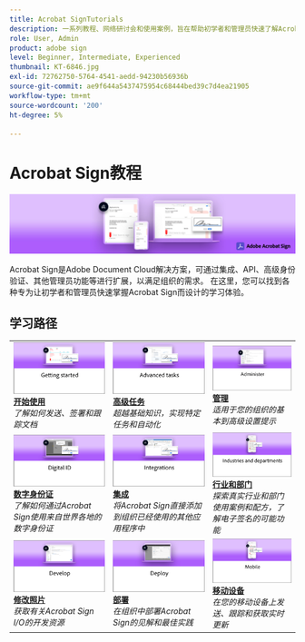 ```yaml
---
title: Acrobat SignTutorials
description: 一系列教程、网络研讨会和使用案例，旨在帮助初学者和管理员快速了解Acrobat Sign
role: User, Admin
product: adobe sign
level: Beginner, Intermediate, Experienced
thumbnail: KT-6846.jpg
exl-id: 72762750-5764-4541-aedd-94230b56936b
source-git-commit: ae9f644a5437475954c68444bed39c7d4ea21905
workflow-type: tm+mt
source-wordcount: '200'
ht-degree: 5%

---
```


# Acrobat Sign教程

![Acrobat Sign Hero Image](assets/Hero_Sign.jpg)

Acrobat Sign是Adobe Document Cloud解决方案，可通过集成、API、高级身份验证、其他管理员功能等进行扩展，以满足组织的需求。 在这里，您可以找到各种专为让初学者和管理员快速掌握Acrobat Sign而设计的学习体验。

## 学习路径

<table style="table-layout:fixed">
<tr>
  <td>
    <a href="sign-beginner-tutorials/beginner-users-overview.md">
      <img alt="开始使用" src="assets/AS_Title_Getting-Started.png" />
    </a>
    <div>
    <a href="sign-beginner-tutorials/beginner-users-overview.md"><strong>开始使用</strong></a>
    </div>
    <em>了解如何发送、签署和跟踪文档</em>
    <br>
  </td>
  <td>
    <a href="sign-advanced-users/advanced-users-overview.md">
      <img alt="高级任务" src="assets/AS_Title_Advanced.png" />
    </a>
    <div>
    <a href="sign-advanced-users/advanced-users-overview.md"><strong>高级任务</strong></a>
    </div>
    <em>超越基础知识，实现特定任务和自动化</em>
    <br>
  </td>  
  <td>
    <a href="admin/intro-admin-overview.md">
      <img alt="管理" src="assets/AS_Title_Administer.png" />
    </a>
    <div>
    <a href="admin/intro-admin-overview.md"><strong>管理</strong></a>
    </div>
    <em>适用于您的组织的基本到高级设置提示</em>
    <br>
  </td>
</tr>
<tr>
  <td>
    <a href="digitalid/digitalid-overview.md">
      <img alt="数字身份证" src="assets/AS_Title_DigitalID.png" />
    </a>
    <div>
    <a href="digitalid/digitalid-overview.md"><strong>数字身份证</strong></a>
    </div>
    <em>了解如何通过Acrobat Sign使用来自世界各地的数字身份证</em>
    <br>
  </td>
  <td>
    <a href="integrations/integrations-overview.md">
      <img alt="集成" src="assets/AS_Title_Integrate.png" />
    </a>
    <div>
    <a href="integrations/integrations-overview.md"><strong>集成</strong></a>
    </div>
    <em>将Acrobat Sign直接添加到组织已经使用的其他应用程序中</em>
    <br>
  </td>
  <td>
    <a href="sign-usecase/expand-inspire-overview.md">
      <img alt="行业和部门" src="assets/AS_Title_Industry.png" />
    </a>
    <div>
    <a href="sign-usecase/expand-inspire-overview.md"><strong>行业和部门</strong></a>
    </div>
    <em>探索真实行业和部门使用案例和配方，了解电子签名的可能功能</em>
    <br>
  </td>
</tr>
<tr>
  <td>
    <a href="develop/develop-overview.md">
      <img alt="修改照片" src="assets/AS_Title_Develop.png" />
    </a>
    <div>
    <a href="develop/develop-overview.md"><strong>修改照片</strong></a>
    </div>
    <em>获取有关Acrobat Sign I/O的开发资源</em>
    <br>
  </td>
   <td>
    <a href="deploy-overview.md">
      <img alt="部署" src="assets/AS_Title_Deploy.png" />
    </a>
    <div>
    <a href="deploy-overview.md"><strong>部署</strong></a>
    </div>
    <em>在组织中部署Acrobat Sign的见解和最佳实践</em>
    <br>
  </td>
  <td>
    <a href="mobile/mobile-overview.md">
      <img alt="移动设备" src="assets/AS_Title_Mobile.png" />
    </a>
    <div>
    <a href="mobile/mobile-overview.md"><strong>移动设备</strong></a>
    </div>
    <em>在您的移动设备上发送、跟踪和获取实时更新</em>
    <br>
  </td>  
</tr>
</table>
